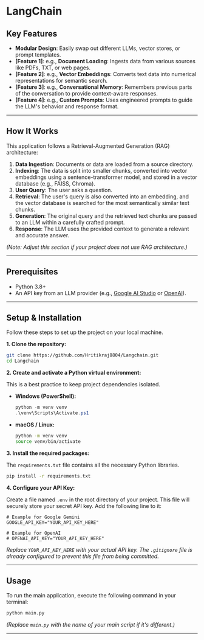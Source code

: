 # LangChain
## Key Features

-   **Modular Design**: Easily swap out different LLMs, vector stores, or prompt templates.
-   **[Feature 1]**: e.g., **Document Loading**: Ingests data from various sources like PDFs, TXT, or web pages.
-   **[Feature 2]**: e.g., **Vector Embeddings**: Converts text data into numerical representations for semantic search.
-   **[Feature 3]**: e.g., **Conversational Memory**: Remembers previous parts of the conversation to provide context-aware responses.
-   **[Feature 4]**: e.g., **Custom Prompts**: Uses engineered prompts to guide the LLM's behavior and response format.

---

## How It Works

This application follows a Retrieval-Augmented Generation (RAG) architecture:

1.  **Data Ingestion**: Documents or data are loaded from a source directory.
2.  **Indexing**: The data is split into smaller chunks, converted into vector embeddings using a sentence-transformer model, and stored in a vector database (e.g., FAISS, Chroma).
3.  **User Query**: The user asks a question.
4.  **Retrieval**: The user's query is also converted into an embedding, and the vector database is searched for the most semantically similar text chunks.
5.  **Generation**: The original query and the retrieved text chunks are passed to an LLM within a carefully crafted prompt.
6.  **Response**: The LLM uses the provided context to generate a relevant and accurate answer.

*(Note: Adjust this section if your project does not use RAG architecture.)*

---

## Prerequisites

-   Python 3.8+
-   An API key from an LLM provider (e.g., [Google AI Studio](https://aistudio.google.com/app/apikey) or [OpenAI](https://platform.openai.com/api-keys)).

---

## Setup & Installation

Follow these steps to set up the project on your local machine.

**1. Clone the repository:**
```bash
git clone https://github.com/Hritikraj8804/Langchain.git
cd Langchain
```

**2. Create and activate a Python virtual environment:**

This is a best practice to keep project dependencies isolated.

  - **Windows (PowerShell):**

    ```powershell
    python -m venv venv
    .\venv\Scripts\Activate.ps1
    ```

  - **macOS / Linux:**

    ```bash
    python -m venv venv
    source venv/bin/activate
    ```

**3. Install the required packages:**

The `requirements.txt` file contains all the necessary Python libraries.

```bash
pip install -r requirements.txt
```

**4. Configure your API Key:**

Create a file named `.env` in the root directory of your project. This file will securely store your secret API key. Add the following line to it:

```env
# Example for Google Gemini
GOOGLE_API_KEY="YOUR_API_KEY_HERE"

# Example for OpenAI
# OPENAI_API_KEY="YOUR_API_KEY_HERE"
```

*Replace `YOUR_API_KEY_HERE` with your actual API key. The `.gitignore` file is already configured to prevent this file from being committed.*

-----

## Usage

To run the main application, execute the following command in your terminal:

```bash
python main.py
```

*(Replace `main.py` with the name of your main script if it's different.)*

-----
